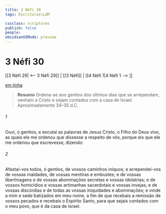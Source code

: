 ```yaml
---
title: 3 Néfi 30
tags: Escrituras\LdM

cssclass: scriptures
publish: false
people:
obsidianUIMode: preview
---
```


# 3 Néfi 30
[[3 Néfi 29| <-- 3 Néfi 29]] | [[3 Néfi]] | [[4 Néfi 1|4 Néfi 1 --> ]]

[em linha](https://churchofjesuschrist.org/study/scriptures/bofm/3-ne/30?lang=por)

> __Resumo__
Ordena-se aos gentios dos últimos dias que se arrependam, venham a Cristo e sejam contados com a casa de Israel. Aproximadamente 34–35 d.C.

###### 1 
Ouvi, ó gentios, e escutai as palavras de Jesus Cristo, o Filho do Deus vivo, as quais ele me ordenou que dissesse a respeito de vós, porque eis que ele me ordenou que escrevesse, dizendo:

###### 2 
Afastai-vos todos, ó gentios, de vossos caminhos iníquos; e arrependei-vos de vossas maldades, de vossas mentiras e embustes; e de vossas libertinagens e de vossas abominações secretas e vossas idolatrias; e de vossos homicídios e vossas artimanhas sacerdotais e vossas invejas; e de vossas discórdias e de todas as vossas iniquidades e abominações; e vinde a mim e sede batizados em meu nome, a fim de que recebais a remissão de vossos pecados e recebais o Espírito Santo, para que sejais contados com o meu povo, que é da casa de Israel.

